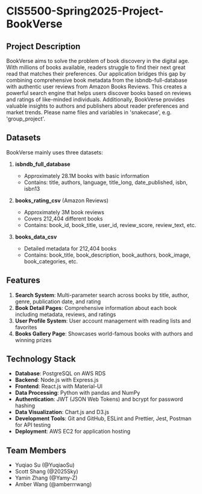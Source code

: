 # CIS5500-Spring2025-Project-BookVerse

## Project Description

BookVerse aims to solve the problem of book discovery in the digital age. With millions of books available, readers struggle to find their next great read that matches their preferences. Our application bridges this gap by combining comprehensive book metadata from the isbndb-full-database with authentic user reviews from Amazon Books Reviews. This creates a powerful search engine that helps users discover books based on reviews and ratings of like-minded individuals. Additionally, BookVerse provides valuable insights to authors and publishers about reader preferences and market trends.
Please name files and variables in 'snakecase', e.g. 'group_project'.


## Datasets

BookVerse mainly uses three datasets:

1. **isbndb_full_database**
   - Approximately 28.1M books with basic information
   - Contains: title, authors, language, title_long, date_published, isbn, isbn13

2. **books_rating_csv** (Amazon Reviews)
   - Approximately 3M book reviews
   - Covers 212,404 different books
   - Contains: book_id, book_title, user_id, review_score, review_text, etc.

3. **books_data_csv**
   - Detailed metadata for 212,404 books
   - Contains: book_title, book_description, book_authors, book_image, book_categories, etc.

## Features

1. **Search System**: Multi-parameter search across books by title, author, genre, publication date, and rating
2. **Book Detail Pages**: Comprehensive information about each book including metadata, reviews, and ratings
3. **User Profile System**: User account management with reading lists and favorites
4. **Books Gallery Page**: Showcases world-famous books with authors and winning prizes

## Technology Stack

- **Database**: PostgreSQL on AWS RDS
- **Backend**: Node.js with Express.js
- **Frontend**: React.js with Material-UI
- **Data Processing**: Python with pandas and NumPy
- **Authentication**: JWT (JSON Web Tokens) and bcrypt for password hashing
- **Data Visualization**: Chart.js and D3.js
- **Development Tools**: Git and GitHub, ESLint and Prettier, Jest, Postman for API testing
- **Deployment**: AWS EC2 for application hosting

## Team Members

- Yuqiao Su (@YuqiaoSu)
- Scott Shang (@2025Sky)
- Yamin Zhang (@Yamy-Z)
- Amber Wang (@amberrrwang)

